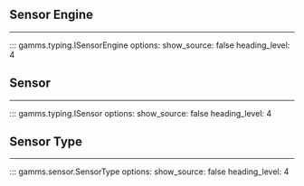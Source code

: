 ## Sensor Engine
---

::: gamms.typing.ISensorEngine
    options:
        show_source: false
        heading_level: 4

## Sensor
---

::: gamms.typing.ISensor
    options:
        show_source: false
        heading_level: 4

## Sensor Type
---
::: gamms.sensor.SensorType
    options:
        show_source: false
        heading_level: 4
